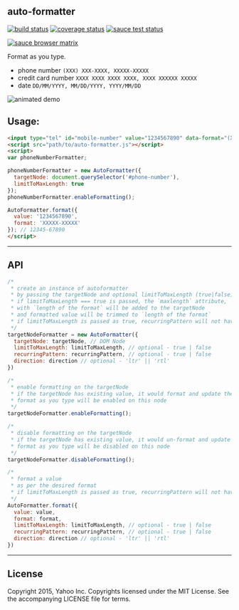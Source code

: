 auto-formatter
---


[![build status](https://travis-ci.org/sarbbottam/auto-formatter.svg?branch=master)](https://travis-ci.org/sarbbottam/auto-formatter)
[![coverage status](https://coveralls.io/repos/sarbbottam/auto-formatter/badge.svg?branch=master&service=github)](https://coveralls.io/github/sarbbottam/auto-formatter?branch=master)
[![sauce test status](https://saucelabs.com/buildstatus/sarbbottam)](https://saucelabs.com/u/sarbbottam)

[![sauce browser matrix](https://saucelabs.com/browser-matrix/sarbbottam.svg)](https://saucelabs.com/u/sarbbottam)

Format as you type.

* phone number ```(XXX) XXX-XXXX, XXXXX-XXXXX```
* credit card number ```XXXX XXXX XXXX XXXX, XXXX XXXXXX XXXXX```
* date ```DD/MM/YYYY, MM/DD/YYYY, YYYY/MM/DD```

![animated demo](http://i.imgur.com/IR7veRM.gif)

## Usage:

```html
<input type="tel" id="mobile-number" value="1234567890" data-format="(XXX) XXX-XXXX">
<script src="path/to/auto-formatter.js"></script>
<script>
var phoneNumberFormatter;

phoneNumberFormatter = new AutoFormatter({
  targetNode: document.querySelector('#phone-number'),
  limitToMaxLength: true
});
phoneNumberFormatter.enableFormatting();

AutoFormatter.format({
  value: '1234567890',
  format: 'XXXXX-XXXXX'
}); // 12345-67890
</script>
```

---

## API

```js
/*
 * create an instance of autoformatter
 * by passing the targetNode and optional limitToMaxLength (true|false) flag
 * if limitToMaxLength === true is passed, the `maxlength` attribute,
 * with `length of the format` will be added to the targetNode
 * and formatted value will be trimmed to `length of the format`
 * if limitToMaxLength is passed as true, recurringPattern will not have any effect
 */
targetNodeFormatter = new AutoFormatter({
  targetNode: targetNode, // DOM Node
  limitToMaxLength: limitToMaxLength, // optional - true | false
  recurringPattern: recurringPattern, // optional - true | false
  direction: direction // optional - 'ltr' || 'rtl'
})

/*
 * enable formatting on the targetNode
 * if the targetNode has existing value, it would format and update the existing value
 * format as you type will be enabled on this node
 */
targetNodeFormatter.enableFormatting();

/*
 * disable formatting on the targetNode
 * if the targetNode has existing value, it would un-format and update the existing value
 * format as you type will be disabled on this node
 */
targetNodeFormatter.disableFormatting();

/*
 * format a value
 * as per the desired format
 * if limitToMaxLength is passed as true, recurringPattern will not have any effect
 */
AutoFormatter.format({
  value: value,
  format: format,
  limitToMaxLength: limitToMaxLength, // optional - true | false
  recurringPattern: recurringPattern, // optional - true | false
  direction: direction // optional - 'ltr' || 'rtl'
})
```

---

## License

Copyright 2015, Yahoo Inc. Copyrights licensed under the MIT License. See the accompanying LICENSE file for terms.
